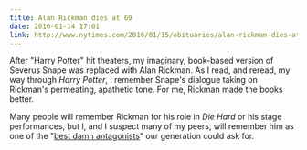 ```yaml
---
title: Alan Rickman dies at 69
date: 2016-01-14 17:01
link: http://www.nytimes.com/2016/01/15/obituaries/alan-rickman-dies-at-69.html
---
```


After "Harry Potter" hit theaters, my imaginary, book-based version of Severus Snape was replaced with Alan Rickman. As I read, and reread, my way through _Harry Potter_, I remember Snape's dialogue taking on Rickman's permeating, apathetic tone. For me, Rickman made the books better. 

Many people will remember Rickman for his role in _Die Hard_ or his stage performances, but I, and I suspect many of my peers, will remember him as one of the "[best damn antagonists][new-yorker]" our generation could ask for. 

[new-yorker]: http://www.newyorker.com/cartoons/daily-cartoon/bonus-daily-cartoon-remembering-alan-rickman